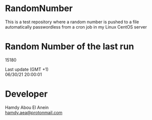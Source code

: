 # RandomNumber    
This is a test repository where a random number is pushed to a file automatically passwordless from a cron job in my Linux CentOS server    
# Random Number of the last run   
15180
      
Last update (GMT +1)    
06/30/21 20:00:01
# Developer    
Hamdy Abou El Anein   
hamdy.aea@protonmail.com
